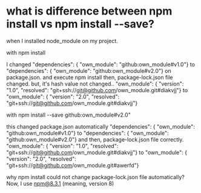 
# what is difference between npm install vs npm install --save?

when I installed node_module on my project.

with npm install

I changed
"dependencies": { "own_module": "github:own_module#v1.0"}
to
"dependencies": { "own_module": "github:own_module#v2.0"}
on package.json.
and execute npm install then, package-lock.json file changed.
but, it's hash value not changed..
"own_module": {
"version": "1.0",
"resolved": "git+ssh://git@github.com/own_module.git#diakvjj"}
to
"own_module": {
"version": "2.0",
"resolved": "git+ssh://git@github.com/own_module.git#diakvjj"}



with npm install --save github:own_module#v2.0"

this changed package.json  automatically
"dependencies": { "own_module": "github:own_module#v1.0"}
to
"dependencies": { "own_module": "github:own_module#v2.0"}
and then, package-lock.json file correctly.
"own_module": {
"version": "1.0",
"resolved": "git+ssh://git@github.com/own_module.git#diakvjj"}
to
"own_module": {
"version": "2.0",
"resolved": "git+ssh://git@github.com/own_module.git#awerfd"}




why npm install could not change package-lock.json file automatically?
Now, I use npm@8.3.1 (meaning, version 8)

        
